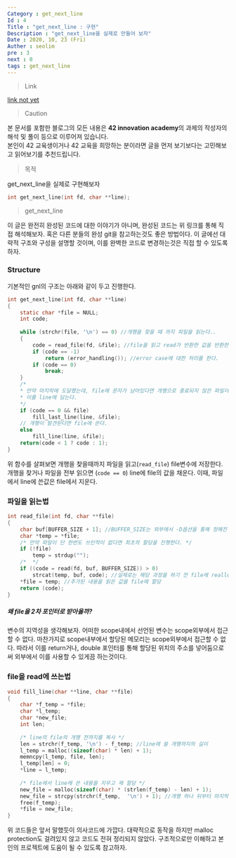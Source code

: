 ```yaml
---
Category : get_next_line
Id : 4
Title : "get_next_line : 구현"
Description : "get_next_line을 실제로 만들어 보자"
Date : 2020, 10, 23 (Fri)
Auther : seolim
pre : 3
next : 0
tags : get_next_line
---
```


> Link

[link not yet]()

> Caution

본 문서를 포함한 블로그의 모든 내용은 <b>42 innovation academy</b>의 과제의 작성자의 해석 및 풀이 등으로 이루어져 있습니다.</br>본인이 42 교육생이거나 42 교육을 희망하는 분이라면 글을 먼저 보기보다는 고민해보고 읽어보기를 추천드립니다.


> 목적

get_next_line을 실제로 구현해보자

```c
int get_next_line(int fd, char **line);
```

> get_next_line

이 글은 완전히 완성된 코드에 대한 이야기가 아니며, 완성된 코드는 위 링크를 통해 직접 해석해보자. 혹은 다른 분들의 완성 git을 참고하는것도 좋은 방법이다. 이 글에선 대략적 구조와 구성을 설명할 것이며, 이를 완벽한 코드로 변경하는것은 직접 할 수 있도록 하자.

### Structure
기본적인 gnl의 구조는 아래와 같이 두고 진행한다.
```c
int get_next_line(int fd, char **line)
{
    static char *file = NULL;
    int code;
    
    while (strchr(file, '\n') == 0) //개행을 찾을 때 까지 파일을 읽는다..
    {
        code = read_file(fd, &file); //file을 읽고 read가 반환한 값을 반환한다.
        if (code == -1)
            return (error_handling()); //error case에 대한 처리를 한다.
        if (code == 0)
            break;
    }
    /*
    * 만약 마지막에 도달했는데, file에 문자가 남아있다면 개행으로 종료되지 않은 파일이고
    * 이를 line에 담는다.
    */
    if (code == 0 && file) 
        fill_last_line(line, &file);
    // 개행이 발견된다면 file에 쓴다.
    else
        fill_line(line, &file);
    return(code < 1 ? code : 1);
}
```

위 함수를 살펴보면 개행을 찾을때까지 파일을 읽고(`read_file`) file변수에 저장한다. 개행을 찾거나 파일을 전부 읽으면 (`code == 0`) line에 file의 값을 채운다. 이때, 파일에서 line에 쓴값은 file에서 지운다.

### 파일을 읽는법
```c
int read_file(int fd, char **file)
{
    char buf[BUFFER_SIZE + 1]; //BUFFER_SIZE는 외부에서 -D옵션을 통해 정해진 임의의 값이다.
    char *temp = *file;
    /* 만약 파일이 단 한번도 쓰인적이 없다면 최초의 할당을 진행한다. */
    if (!file)
        temp = strdup("");
    /*  */
    if ((code = read(fd, buf, BUFFER_SIZE)) > 0)
        strcat(temp, buf, code); //실제로는 해당 과정을 하기 전 file에 realloc을 진행해야 한다.
    *file = temp; //추가된 내용을 읽은 값을 file에 할당
    return (code);
}
```

##### 왜 file을 2차 포인터로 받아올까?
변수의 지역성을 생각해보자. 어떠한 scope내에서 선언된 변수는 scope외부에서 접근할 수 없다. 마찬가지로 scope내부에서 할당된 메모리는 scope외부에서 접근할 수 없다. 따라서 이를 return거나, double 포인터를 통해 할당된 위치의 주소를 넣어둠으로써 외부에서 이를 사용할 수 있게끔 하는것이다.

### file을 read에 쓰는법
```c
void fill_line(char **line, char **file)
{
    char *f_temp = *file;
    char *l_temp;
    char *new_file;
    int len;
    
    /* line의 file의 개행 전까지를 복사 */
    len = strchr(f_temp, '\n') - f_temp; //line에 쓸 개행까지의 길이
    l_temp = malloc((sizeof(char) * len) + 1);
    memncpy(l_temp, file, len);
    l_temp[len] = 0;
    *line = l_temp;
    
    /* file에서 line에 쓴 내용을 지우고 재 할당 */
    new_file = malloc(sizeof(char) * (strlen(f_temp) - len) + 1);
    new_file = strcpy(strchr(f_temp,  '\n') + 1); //개행 하나 뒤부터 마지막까지 내용을 복사
    free(f_temp);
    *file = new_file;
}
```

위 코드들은 앞서 말했듯이 의사코드에 가깝다. 대략적으로 동작을 하지만 malloc protection도 걸려있지 않고 코드도 전혀 정리되지 않았다. 구조적으로만 이해하고 본인의 프로젝트에 도움이 될 수 있도록 참고하자.